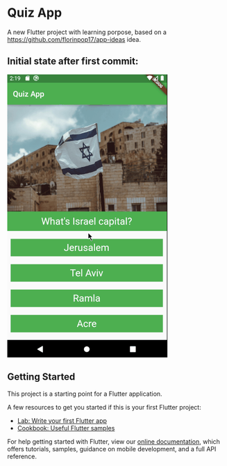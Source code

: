 # Quiz App

A new Flutter project with learning porpose, based on a https://github.com/florinpop17/app-ideas idea.

## Initial state after first commit:

![Alt Text](./media/appGif_v0.01.gif)
## Getting Started

This project is a starting point for a Flutter application.

A few resources to get you started if this is your first Flutter project:

- [Lab: Write your first Flutter app](https://flutter.dev/docs/get-started/codelab)
- [Cookbook: Useful Flutter samples](https://flutter.dev/docs/cookbook)

For help getting started with Flutter, view our
[online documentation](https://flutter.dev/docs), which offers tutorials,
samples, guidance on mobile development, and a full API reference.
